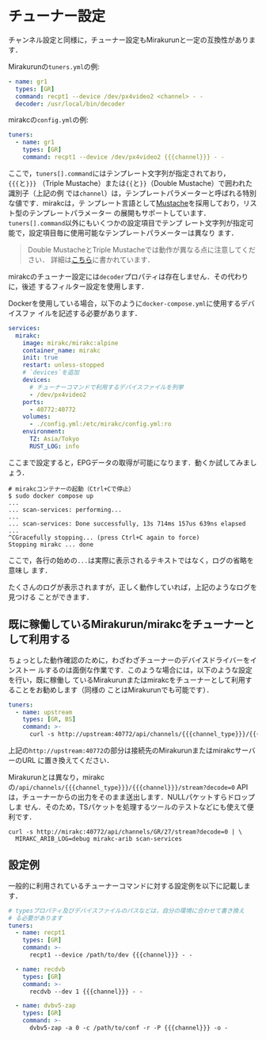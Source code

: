 # チューナー設定

チャンネル設定と同様に，チューナー設定もMirakurunと一定の互換性があります．

Mirakurunの`tuners.yml`の例:

```yaml
- name: gr1
  types: [GR]
  command: recpt1 --device /dev/px4video2 <channel> - -
  decoder: /usr/local/bin/decoder
```

mirakcの`config.yml`の例:

```yaml
tuners:
  - name: gr1
    types: [GR]
    command: recpt1 --device /dev/px4video2 {{{channel}}} - -
```

ここで，`tuners[].command`にはテンプレート文字列が指定されており，`{{{`と`}}}`
（Triple Mustache）または`{{`と`}}`（Double Mustache）で囲われた識別子（上記の例
では`channel`）は，テンプレートパラメーターと呼ばれる特別な値です．mirakcは，テ
ンプレート言語として[Mustache]を採用しており，リスト型のテンプレートパラメーター
の展開もサポートしています．`tuners[].command`以外にもいくつかの設定項目でテンプ
レート文字列が指定可能で，設定項目毎に使用可能なテンプレートパラメーターは異なり
ます．

> Double MustacheとTriple Mustacheでは動作が異なる点に注意してください．
> 詳細は[こちら](https://mustache.github.io/mustache.5.html)に書かれています．

mirakcのチューナー設定には`decoder`プロパティは存在しません．その代わりに，後述
するフィルター設定を使用します．

Dockerを使用している場合，以下のように`docker-compose.yml`に使用するデバイスファ
イルを記述する必要があります．

```yaml
services:
  mirakc:
    image: mirakc/mirakc:alpine
    container_name: mirakc
    init: true
    restart: unless-stopped
    # `devices`を追加
    devices:
      # チューナーコマンドで利用するデバイスファイルを列挙
      - /dev/px4video2
    ports:
      - 40772:40772
    volumes:
      - ./config.yml:/etc/mirakc/config.yml:ro
    environment:
      TZ: Asia/Tokyo
      RUST_LOG: info
```

ここまで設定すると，EPGデータの取得が可能になります．動くか試してみましょう．

```console
# mirakcコンテナーの起動（Ctrl+Cで停止）
$ sudo docker compose up
...
... scan-services: performing...
...
... scan-services: Done successfully, 13s 714ms 157us 639ns elapsed
...
^CGracefully stopping... (press Ctrl+C again to force)
Stopping mirakc ... done
```

ここで，各行の始めの`...`は実際に表示されるテキストではなく，ログの省略を意味し
ます．

たくさんのログが表示されますが，正しく動作していれば，上記のようなログを見つける
ことができます．

## 既に稼働しているMirakurun/mirakcをチューナーとして利用する

ちょっとした動作確認のために，わざわざチューナーのデバイスドライバーをインストー
ルするのは面倒な作業です．このような場合には，以下のような設定を行い，既に稼働し
ているMirakurunまたはmirakcをチューナーとして利用することをお勧めします（同様の
ことはMirakurunでも可能です）．

```yaml
tuners:
  - name: upstream
    types: [GR, BS]
    command: >-
      curl -s http://upstream:40772/api/channels/{{{channel_type}}}/{{{channel}}}/stream?decode=0
```

上記の`http://upstream:40772`の部分は接続先のMirakurunまたはmirakcサーバーのURL
に置き換えてください．

Mirakurunとは異なり，mirakcの`/api/channels/{{{channel_type}}}/{{{channel}}}/stream?decode=0`
APIは，チューナーからの出力をそのまま送出します．NULLパケットすらドロップしま
せん．そのため，TSパケットを処理するツールのテストなどにも使えて便利です．

```shell
curl -s http://mirakc:40772/api/channels/GR/27/stream?decode=0 | \
  MIRAKC_ARIB_LOG=debug mirakc-arib scan-services
```

## 設定例

一般的に利用されているチューナーコマンドに対する設定例を以下に記載します．

```yaml
# typesプロパティ及びデバイスファイルのパスなどは，自分の環境に合わせて書き換え
# る必要があります
tuners:
  - name: recpt1
    types: [GR]
    command: >-
      recpt1 --device /path/to/dev {{{channel}}} - -

  - name: recdvb
    types: [GR]
    command: >-
      recdvb --dev 1 {{{channel}}} - -

  - name: dvbv5-zap
    types: [GR]
    command: >-
      dvbv5-zap -a 0 -c /path/to/conf -r -P {{{channel}}} -o -
```

[Mustache]: https://mustache.github.io/

